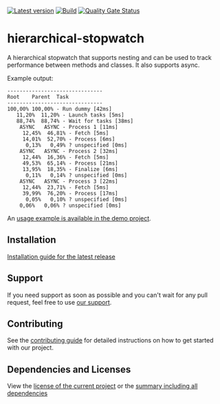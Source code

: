 [![Latest version](https://img.shields.io/maven-central/v/software.xdev/hierarchical-stopwatch?logo=apache%20maven)](https://mvnrepository.com/artifact/software.xdev/hierarchical-stopwatch)
[![Build](https://img.shields.io/github/actions/workflow/status/xdev-software/hierarchical-stopwatch/checkBuild.yml?branch=develop)](https://github.com/xdev-software/hierarchical-stopwatch/actions/workflows/checkBuild.yml?query=branch%3Adevelop)
[![Quality Gate Status](https://sonarcloud.io/api/project_badges/measure?project=xdev-software_hierarchical-stopwatch&metric=alert_status)](https://sonarcloud.io/dashboard?id=xdev-software_hierarchical-stopwatch)

# hierarchical-stopwatch

A hierarchical stopwatch that supports nesting and can be used to track performance between methods and classes. It also supports async.

Example output:
```
-------------------------------
Root    Parent  Task
-------------------------------
100,00% 100,00% - Run dummy [42ms]
   11,20%  11,20% - Launch tasks [5ms]
   88,74%  88,74% - Wait for tasks [38ms]
    ASYNC   ASYNC - Process 1 [11ms]
     12,45%  46,81% - Fetch [5ms]
     14,01%  52,70% - Process [6ms]
      0,13%   0,49% ? unspecified [0ms]
    ASYNC   ASYNC - Process 2 [32ms]
     12,44%  16,36% - Fetch [5ms]
     49,53%  65,14% - Process [21ms]
     13,95%  18,35% - Finalize [6ms]
      0,11%   0,14% ? unspecified [0ms]
    ASYNC   ASYNC - Process 3 [22ms]
     12,44%  23,71% - Fetch [5ms]
     39,99%  76,20% - Process [17ms]
      0,05%   0,10% ? unspecified [0ms]
    0,06%   0,06% ? unspecified [0ms]
```

An [usage example is available in the demo project](./hierarchical-stopwatch-demo/src/main/java/software/xdev/Application.java).

## Installation
[Installation guide for the latest release](https://github.com/xdev-software/hierarchical-stopwatch/releases/latest#Installation)

## Support
If you need support as soon as possible and you can't wait for any pull request, feel free to use [our support](https://xdev.software/en/services/support).

## Contributing
See the [contributing guide](./CONTRIBUTING.md) for detailed instructions on how to get started with our project.

## Dependencies and Licenses
View the [license of the current project](LICENSE) or the [summary including all dependencies](https://xdev-software.github.io/hierarchical-stopwatch/dependencies)
